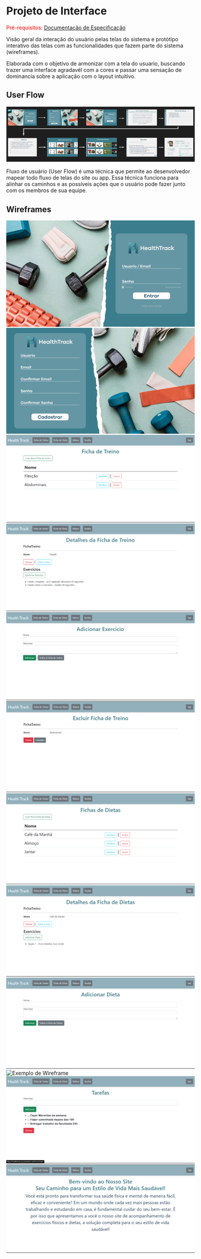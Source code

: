 
# Projeto de Interface

<span style="color:red">Pré-requisitos: <a href="2-Especificação do Projeto.md"> Documentação de Especificação</a></span>

Visão geral da interação do usuário pelas telas do sistema e protótipo interativo das telas com as funcionalidades que fazem parte do sistema (wireframes).

Elaborada com o objetivo de armonizar com a tela do usuario, buscando trazer uma interface agradavél com a cores e passar uma sensação de dominancia sobre a aplicação com o layout
intuitivo.

## User Flow

![Exemplo de UserFlow](img-eixo2/userflow.png)

Fluxo de usuário (User Flow) é uma técnica que permite ao desenvolvedor mapear todo fluxo de telas do site ou app. Essa técnica funciona para alinhar os caminhos e as possíveis ações que o usuário pode fazer junto com os membros de sua equipe.


## Wireframes

![Exemplo de Wireframe](img-eixo2/Login.png)
![Exemplo de Wireframe](img-eixo2/Cadastro.png)
![Exemplo de Wireframe](img/FichaDeTreinos.png)
![Exemplo de Wireframe](img/FichaDeTreinosDetalhes.png)
![Exemplo de Wireframe](img/FichaDeTreinosExercicios.png)
![Exemplo de Wireframe](img/FichaDeTreinosDeletar.png)
![Exemplo de Wireframe](img/FichaDietas.png)
![Exemplo de Wireframe](img/Dietas.png)
![Exemplo de Wireframe](img/DietasAdicionar.png)
![Exemplo de Wireframe](img/DeletarDietas.png)
![Exemplo de Wireframe](img/Tarefas.png)
![Exemplo de Wireframe](img/TelaDeApresentação.png)

